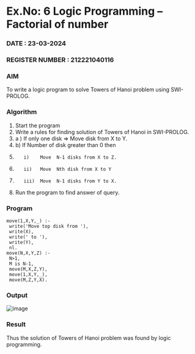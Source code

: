 # Ex.No: 6   Logic Programming – Factorial of number   

### DATE : 23-03-2024

### REGISTER NUMBER : 212221040116

### AIM
To  write  a logic program  to solve Towers of Hanoi problem  using SWI-PROLOG. 

### Algorithm
1. Start the program
2.  Write a rules for finding solution of Towers of Hanoi in SWI-PROLOG.
3.  a )	If only one disk  => Move disk from X to Y.
4.  b)	If Number of disk greater than 0 then
5.        i)	Move  N-1 disks from X to Z.
6.        ii)	Move  Nth disk from X to Y
7.        iii)	Move  N-1 disks from Y to X.
8. Run the program  to find answer of  query.

### Program
```
move(1,X,Y,_) :- 
 write('Move top disk from '), 
 write(X), 
 write(' to '), 
 write(Y), 
 nl. 
move(N,X,Y,Z) :- 
 N>1, 
 M is N-1, 
 move(M,X,Z,Y), 
 move(1,X,Y,_), 
 move(M,Z,Y,X).
```
### Output
![image](https://github.com/NithishThirumalai/AI_Lab_2023-24/assets/114301782/0e5c989f-8e02-4e31-8529-e5650f23b582)

### Result
Thus the solution of Towers of Hanoi problem was found by logic programming.
